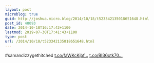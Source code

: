 ```yaml
---
layout: post
microblog: true
guid: http://joshua.micro.blog/2014/10/18/t523342135018651648.html
post_id: 40093
date: 2014-10-18T16:17:42+1100
lastmod: 2019-07-30T17:41:43+1100
type: post
url: /2014/10/18/t523342135018651648.html
---
```

#samandizzygethitched [t.co/faWKcKjbf...](http://t.co/faWKcKjbf7) [t.co/BI36otk70...](http://t.co/BI36otk70B)
